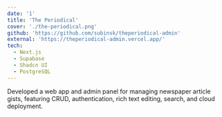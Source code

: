 ```yaml
---
date: '1'
title: 'The Periodical'
cover: './the-periodical.png'
github: 'https://github.com/subinsk/theperiodical-admin'
external: 'https://theperiodical-admin.vercel.app/'
tech:
  - Next.js
  - Supabase
  - Shadcn UI
  - PostgreSQL
---
```


Developed a web app and admin panel for managing newspaper article gists, featuring CRUD, authentication, rich text editing, search, and cloud deployment.
